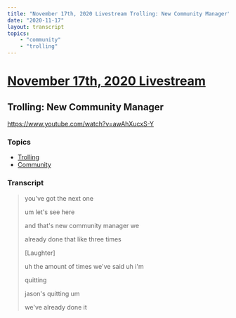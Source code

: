 ```yaml
---
title: "November 17th, 2020 Livestream Trolling: New Community Manager"
date: "2020-11-17"
layout: transcript
topics:
    - "community"
    - "trolling"
---
```

# [November 17th, 2020 Livestream](../2020-11-17.md)
## Trolling: New Community Manager
https://www.youtube.com/watch?v=awAhXucxS-Y

### Topics
* [Trolling](../topics/trolling.md)
* [Community](../topics/community.md)

### Transcript

> you've got the next one
> 
> um let's see here
> 
> and that's new community manager we
> 
> already done that like three times
> 
> [Laughter]
> 
> uh the amount of times we've said uh i'm
> 
> quitting
> 
> jason's quitting um
> 
> we've already done it
> 
